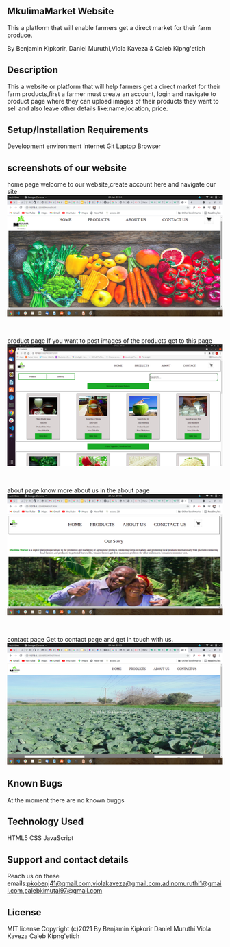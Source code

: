 ## MkulimaMarket Website
This a platform that will enable farmers  get a direct market for their farm produce. 

By Benjamin Kipkorir, Daniel Muruthi,Viola Kaveza & Caleb Kipng'etich

## Description
This a website or platform that will help farmers get a direct market for their farm products,first a farmer must create an account, login and navigate to product page where they can upload images of their products they want to sell and also leave other details like:name,location, price.

## Setup/Installation Requirements
Development environment
internet
Git
Laptop
Browser
## screenshots of our website
home page
welcome to our website,create account here and navigate our site
<img src="./images/home.png" alt="home page">
<p>&nbsp;</p>
product page
If you want to post images of the products get to this page
<img src="./images/product.png" alt="product page">
<p>&nbsp;</p>
about page
know more about us in the about page
<img src="./images/about.png" alt="about page">
<p>&nbsp;</p>
contact page
Get to contact page and get in touch with us.
<img src="./images/contact.png" alt="contact page">




## Known Bugs
At the moment there are no known buggs

## Technology Used
HTML5
CSS 
JavaScript

## Support and contact details
Reach us on these emails:pkobenj41@gmail.com,violakaveza@gmail.com,adinomuruthi1@gmail.com,calebkimutai97@gmail.com

## License
MIT license
Copyright (c)2021 By Benjamin Kipkorir
                     Daniel Muruthi
                     Viola Kaveza
                     Caleb Kipng'etich   